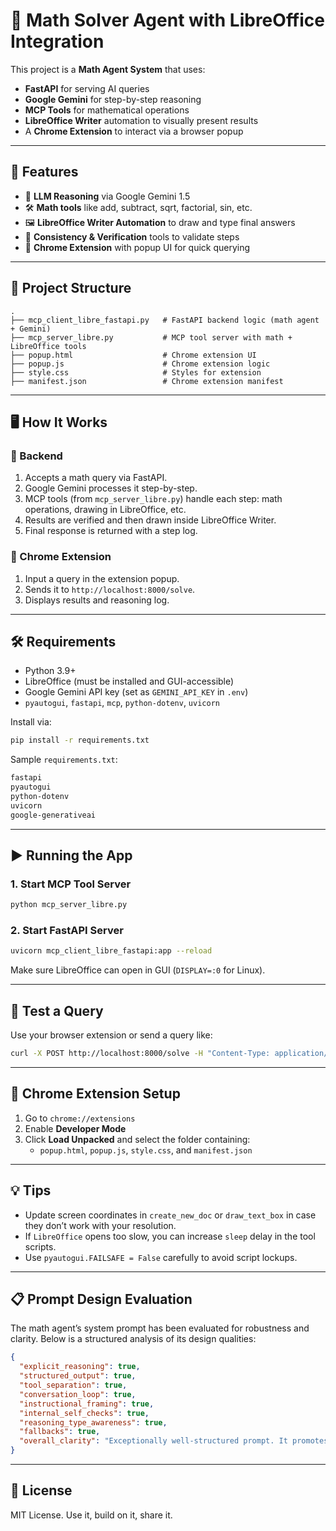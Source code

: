 # 🧮 Math Solver Agent with LibreOffice Integration

This project is a **Math Agent System** that uses:
- **FastAPI** for serving AI queries
- **Google Gemini** for step-by-step reasoning
- **MCP Tools** for mathematical operations
- **LibreOffice Writer** automation to visually present results
- A **Chrome Extension** to interact via a browser popup

---

## 🚀 Features

- 🧠 **LLM Reasoning** via Google Gemini 1.5
- 🛠️ **Math tools** like add, subtract, sqrt, factorial, sin, etc.
- 🖼️ **LibreOffice Writer Automation** to draw and type final answers
- 🧪 **Consistency & Verification** tools to validate steps
- 🧩 **Chrome Extension** with popup UI for quick querying

---

## 🧰 Project Structure

```
.
├── mcp_client_libre_fastapi.py   # FastAPI backend logic (math agent + Gemini)
├── mcp_server_libre.py           # MCP tool server with math + LibreOffice tools
├── popup.html                    # Chrome extension UI
├── popup.js                      # Chrome extension logic
├── style.css                     # Styles for extension
├── manifest.json                 # Chrome extension manifest
```

---

## 🖥️ How It Works

### 🧠 Backend

1. Accepts a math query via FastAPI.
2. Google Gemini processes it step-by-step.
3. MCP tools (from `mcp_server_libre.py`) handle each step: math operations, drawing in LibreOffice, etc.
4. Results are verified and then drawn inside LibreOffice Writer.
5. Final response is returned with a step log.

### 🧩 Chrome Extension

1. Input a query in the extension popup.
2. Sends it to `http://localhost:8000/solve`.
3. Displays results and reasoning log.

---

## 🛠️ Requirements

- Python 3.9+
- LibreOffice (must be installed and GUI-accessible)
- Google Gemini API key (set as `GEMINI_API_KEY` in `.env`)
- `pyautogui`, `fastapi`, `mcp`, `python-dotenv`, `uvicorn`

Install via:

```bash
pip install -r requirements.txt
```

Sample `requirements.txt`:
```txt
fastapi
pyautogui
python-dotenv
uvicorn
google-generativeai
```

---

## ▶️ Running the App

### 1. Start MCP Tool Server
```bash
python mcp_server_libre.py
```

### 2. Start FastAPI Server
```bash
uvicorn mcp_client_libre_fastapi:app --reload
```

Make sure LibreOffice can open in GUI (`DISPLAY=:0` for Linux).

---

## 🧪 Test a Query

Use your browser extension or send a query like:

```bash
curl -X POST http://localhost:8000/solve -H "Content-Type: application/json" -d '{"query":"(3 + 2)^2 - sqrt(16)"}'
```

---

## 🧱 Chrome Extension Setup

1. Go to `chrome://extensions`
2. Enable **Developer Mode**
3. Click **Load Unpacked** and select the folder containing:
   - `popup.html`, `popup.js`, `style.css`, and `manifest.json`

---

## 💡 Tips

- Update screen coordinates in `create_new_doc` or `draw_text_box` in case they don’t work with your resolution.
- If `LibreOffice` opens too slow, you can increase `sleep` delay in the tool scripts.
- Use `pyautogui.FAILSAFE = False` carefully to avoid script lockups.

---

## 📋 Prompt Design Evaluation

The math agent’s system prompt has been evaluated for robustness and clarity. Below is a structured analysis of its design qualities:

```json
{
  "explicit_reasoning": true,
  "structured_output": true,
  "tool_separation": true,
  "conversation_loop": true,
  "instructional_framing": true,
  "internal_self_checks": true,
  "reasoning_type_awareness": true,
  "fallbacks": true,
  "overall_clarity": "Exceptionally well-structured prompt. It promotes disciplined, modular reasoning with clear tool separation, internal verifications, and robust multi-turn guidance. Minor edge cases like what to do if verification fails repeatedly could be clarified further, but overall it strongly supports reliable agent behavior."
}
```

---

## 📄 License

MIT License. Use it, build on it, share it.
